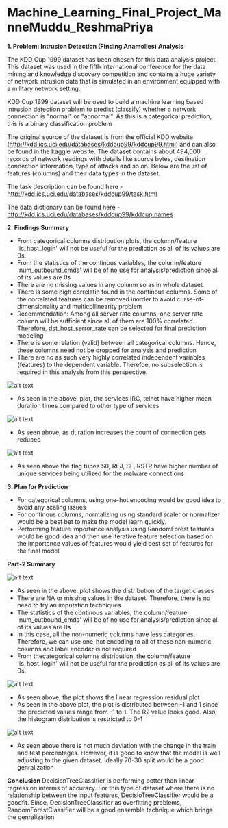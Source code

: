 # Machine_Learning_Final_Project_ManneMuddu_ReshmaPriya


**1. Problem: Intrusion Detection (Finding Anamolies) Analysis**

The KDD Cup 1999 dataset has been chosen for this data analysis project. This dataset was used in the fifth international conference for the data mining and knowledge discovery competition and contains a huge variety of network intrusion data that is simulated in an environment equipped with a military network setting.

KDD Cup 1999 dataset will be used to build a machine learning based intrusion detection problem to predict (classify) whether a network connection is "normal" or "abnormal". As this is a categorical prediction, this is a binary classification problem

The original source of the dataset is from the official KDD website (http://kdd.ics.uci.edu/databases/kddcup99/kddcup99.html) and can also be found in the kaggle website. The dataset contains about 494,000 records of network readings with details like source bytes, destination connection information, type of attacks and so on. Below are the list of features (columns) and their data types in the dataset.

The task description can be found here - http://kdd.ics.uci.edu/databases/kddcup99/task.html

The data dictionary can be found here - http://kdd.ics.uci.edu/databases/kddcup99/kddcup.names

**2. Findings Summary**

- From categorical columns distribution plots, the column/feature 'is_host_login' will not be useful for the prediction as all of its values are 0s.
- From the statistics of the continous variables, the column/feature 'num_outbound_cmds' will be of no use for analysis/prediction since all of its values are 0s
- There are no missing values in any column so as in whole dataset.
- There is some high correlatin found in the continous columns. Some of the correlated features can be removed inorder to avoid curse-of-dimensionality and multicollinearity problem
- Recommendation: Among all server rate columns, one server rate column will be sufficient since all of them are 100% correlated. Therefore, dst_host_serror_rate can be selected for final prediction modeling
- There is some relation (valid) between all categorical columns. Hence, these columns need not be dropped for analysis and prediction
- There are no as such very highly correlated independent variables (features) to the dependent variable. Therefoe, no subselection is required in this analysis from this perspective.

![alt text](https://github.com/reshma2303/Machine_Learning_Final_Project_ManneMuddu_ReshmaPriya/blob/master/plots/plot-1.png)

- As seen in the above, plot, the services IRC, telnet have higher mean duration times compared to other type of services

![alt text](https://github.com/reshma2303/Machine_Learning_Final_Project_ManneMuddu_ReshmaPriya/blob/master/plots/plot-2.png)


- As seen above, as duration increases the count of connection gets reduced

![alt text](https://github.com/reshma2303/Machine_Learning_Final_Project_ManneMuddu_ReshmaPriya/blob/master/plots/plot-3.png)


- As seen above the flag tupes S0, REJ, SF, RSTR have higher number of unique services being utilized for the malware connections


**3. Plan for Prediction**
- For categorical columns, using one-hot encoding would be good idea to avoid any scaling issues
- For continous columns, normalizing using standard scaler or normalizer would be a best bet to make the model learn quickly.
- Performing feature importance analysis using RandomForest features would be good idea and then use iterative feature selection based on the importance values of features would yield best set of features for the final model

**Part-2 Summary**

![alt text](https://github.com/reshma2303/Machine_Learning_Final_Project_ManneMuddu_ReshmaPriya/blob/master/plots/plot-4.png)

- As seen in the above, plot shows the distribution of the target classes
- There are NA or missing values in the dataset. Therefore, there is no need to try an imputation techniques
- The statistics of the continous variables, the column/feature 'num_outbound_cmds' will be of no use for analysis/prediction since all of its values are 0s
- In this case, all the non-numeric columns have less categories. Therefore, we can use one-hot encoding to all of these non-numeric columns and label encoder is not required
- From thecategorical columns distribution, the column/feature 'is_host_login' will not be useful for the prediction as all of its values are 0s.


![alt text](https://github.com/reshma2303/Machine_Learning_Final_Project_ManneMuddu_ReshmaPriya/blob/master/plots/plot-5.png)


- As seen above, the plot shows the linear regression residual plot
- As seen in the above plot, the plot is distributed between -1 and 1 since the predicted values range from -1 to 1. The R2 value looks good. Also, the histogram distribution is restricted to 0-1

![alt text](https://github.com/reshma2303/Machine_Learning_Final_Project_ManneMuddu_ReshmaPriya/blob/master/plots/plot-6.png)


- As seen above there is not much deviation with the change in the train and test percentages. However, it is good to know that the model is well adjusting to the given dataset. Ideally 70-30 split would be a good genralization

**Conclusion**
DecisionTreeClassifier is performing better than linear regression interms of accuracy. For this type of dataset where there is no relationship between the input features, DecisioTreeClassifier would be a goodfit. Since, DecisionTreeClassifier as overfitting problems, RandomForestClassifier will be a good ensemble technique which brings the genralization